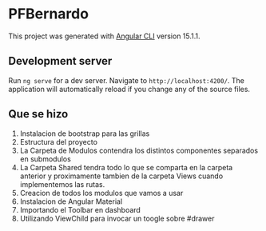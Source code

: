 # PFBernardo

This project was generated with [Angular CLI](https://github.com/angular/angular-cli) version 15.1.1.

## Development server

Run `ng serve` for a dev server. Navigate to `http://localhost:4200/`. The application will automatically reload if you change any of the source files.

## Que se hizo
1. Instalacion de bootstrap para las grillas
2. Estructura del proyecto
  1. La Carpeta de Modulos contendra los distintos componentes separados en submodulos
  2. La Carpeta Shared tendra todo lo que se comparta en la carpeta anterior y proximamente tambien de la carpeta Views cuando implementemos las rutas.
3. Creacion de todos los modulos que vamos a usar 
4. Instalacion de Angular Material 
5. Importando el Toolbar en dashboard 
6. Utilizando ViewChild para invocar un toogle sobre #drawer
 


